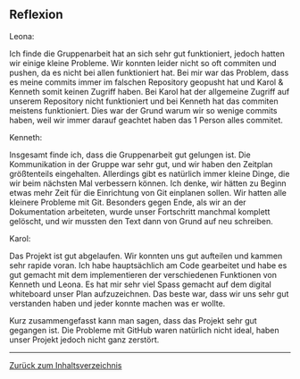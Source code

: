 ## Reflexion 

Leona: 
<p> Ich finde die Gruppenarbeit hat an sich sehr gut funktioniert, jedoch hatten wir einige kleine Probleme. Wir konnten leider nicht so oft commiten und pushen, da es nicht bei allen funktioniert hat. Bei mir war das Problem, dass es meine commits immer im falschen Repository geopusht hat und Karol & Kenneth somit keinen Zugriff haben. Bei Karol hat der allgemeine Zugriff auf unserem Repository nicht funktioniert und bei Kenneth hat das commiten meistens funktioniert. Dies war der Grund warum wir so wenige commits haben, weil wir immer darauf geachtet haben das 1 Person alles commitet. </p>

Kenneth: 
<p> Insgesamt finde ich, dass die Gruppenarbeit gut gelungen ist. Die Kommunikation in der Gruppe war sehr gut, und wir haben den Zeitplan größtenteils eingehalten. Allerdings gibt es natürlich immer kleine Dinge, die wir beim nächsten Mal verbessern können. Ich denke, wir hätten zu Beginn etwas mehr Zeit für die Einrichtung von Git einplanen sollen. Wir hatten alle kleinere Probleme mit Git. Besonders gegen Ende, als wir an der Dokumentation arbeiteten, wurde unser Fortschritt manchmal komplett gelöscht, und wir mussten den Text dann von Grund auf neu schreiben. </p>

Karol: 
<p> Das Projekt ist gut abgelaufen. Wir konnten uns gut aufteilen und kammen sehr rapide voran. Ich habe hauptsächlich am Code gearbeitet und habe es gut gemacht mit dem implementieren der verschiedenen Funktionen von Kenneth und Leona. Es hat mir sehr viel Spass gemacht auf dem digital whiteboard unser Plan aufzuzeichnen. Das beste war, dass wir uns sehr gut verstanden haben und jeder konnte machen was er wollte.</p>


<p> Kurz zusammengefasst kann man sagen, dass das Projekt sehr gut gegangen ist. Die Probleme mit GitHub waren natürlich nicht ideal, haben unser Projekt jedoch nicht ganz zerstört. </p>


<hr> 

[Zurück zum Inhaltsverzeichnis](../README.md)

